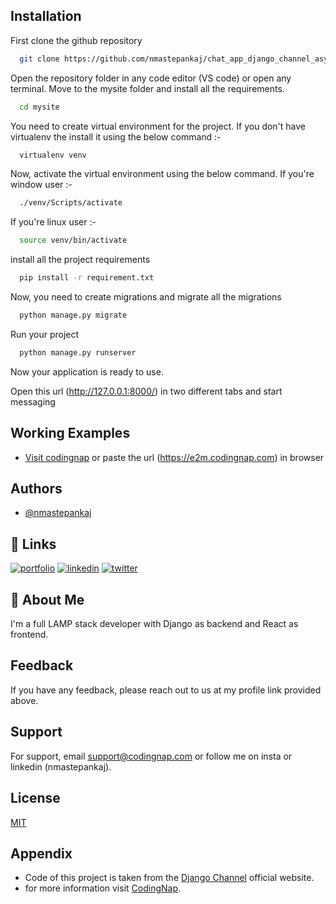 ## Installation

First clone the github repository

```bash
  git clone https://github.com/nmastepankaj/chat_app_django_channel_async_consumer.git
```

Open the repository folder in any code editor (VS code) or open any terminal.
Move to the mysite folder and install all the requirements.

```bash
  cd mysite
```

You need to create virtual environment for the project. If you don't have virtualenv the install it using the below command :-

```bash
  virtualenv venv
```

Now, activate the virtual environment using the below command.
If you're window user :-

```bash
  ./venv/Scripts/activate
```


If you're linux user :-

```bash
  source venv/bin/activate
```

install all the project requirements

```bash
  pip install -r requirement.txt
```


Now, you need to create migrations and migrate all the migrations

```bash
  python manage.py migrate
```

Run your project

```bash
  python manage.py runserver
```

Now your application is ready to use.

Open this url (http://127.0.0.1:8000/) in two different tabs and start messaging 

## Working Examples
- [Visit codingnap](https://e2m.codingnap.com) or paste the url (https://e2m.codingnap.com) in browser

## Authors

- [@nmastepankaj](https://www.github.com/nmastepankaj)


## 🔗 Links
[![portfolio](https://img.shields.io/badge/my_portfolio-000?style=for-the-badge&logo=ko-fi&logoColor=white)](https://nmastepankaj.netlify.app/)
[![linkedin](https://img.shields.io/badge/linkedin-0A66C2?style=for-the-badge&logo=linkedin&logoColor=white)](https://www.linkedin.com/in/nmastepankaj/)
[![twitter](https://img.shields.io/badge/twitter-1DA1F2?style=for-the-badge&logo=twitter&logoColor=white)](https://twitter.com/nmastepankaj)


## 🚀 About Me
I'm a full LAMP stack developer with Django as backend and React as frontend.


## Feedback

If you have any feedback, please reach out to us at my profile link provided above.


## Support

For support, email support@codingnap.com or follow me on insta or linkedin (nmastepankaj).


## License

[MIT](https://choosealicense.com/licenses/mit/)


## Appendix

- Code of this project is taken from the [Django Channel](https://channels.readthedocs.io/en/latest/tutorial/part_2.html) official website.
- for more information visit [CodingNap](https://www.codingnap.com).
